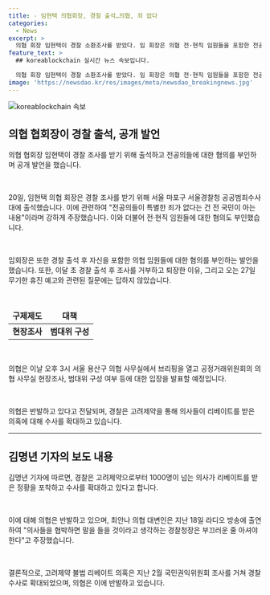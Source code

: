 ```yaml
---
title: - 임현택 의협회장, 경찰 출석…의협, 죄 없다
categories:
  - News
excerpt: >
  의협 회장 임현택이 경찰 소환조사를 받았다. 임 회장은 의협 전·현직 임원들을 포함한 전공의 집단 사직 공모 혐의를 부인했으며, 공정거래위원회 현장조사와 관련한 입장 발표를 앞두고 있다. 경찰은 고려제약으로부터 수많은 의사들이 리베이트를 받은 의혹을 수사 중이며, 의협은 이에 반발하고 있다. 의협 대변인은 경찰의 수사 방법을 비판했다.
feature_text: >
  ## koreablockchain 실시간 뉴스 속보입니다.

  의협 회장 임현택이 경찰 소환조사를 받았다. 임 회장은 의협 전·현직 임원들을 포함한 전공의 집단 사직 공모 혐의를 부인했으며, 공정거래위원회 현장조사와 관련한 입장 발표를 앞두고 있다. 경찰은 고려제약으로부터 수많은 의사들이 리베이트를 받은 의혹을 수사 중이며, 의협은 이에 반발하고 있다. 의협 대변인은 경찰의 수사 방법을 비판했다.
image: 'https://newsdao.kr/res/images/meta/newsdao_breakingnews.jpg'
---
```


<p><img src="https://newsdao.kr/res/images/meta/newsdao_breakingnews.jpg" alt="koreablockchain 속보" /></p>

<h2 data-ke-size="size26">의협 협회장이 경찰 출석, 공개 발언</h2>

<p data-ke-size="size16">의협 협회장 임현택이 경찰 조사를 받기 위해 출석하고 전공의들에 대한 혐의를 부인하며 공개 발언을 했습니다.</p>

<p data-ke-size="size16">&nbsp;</p>

<p data-ke-size="size16">20일, 임현택 의협 회장은 경찰 조사를 받기 위해 서울 마포구 서울경찰청 공공범죄수사대에 출석했습니다. 이에 관련하여 "전공의들이 특별한 죄가 없다는 건 전 국민이 아는 내용"이라며 강하게 주장했습니다. 이와 더불어 전·현직 임원들에 대한 혐의도 부인했습니다.</p>

<p data-ke-size="size16">&nbsp;</p>

<p data-ke-size="size16">임회장은 또한 경찰 출석 후 자신을 포함한 의협 임원들에 대한 혐의를 부인하는 발언을 했습니다. 또한, 이달 초 경찰 출석 후 조사를 거부하고 퇴장한 이유, 그리고 오는 27일 무기한 휴진 예고와 관련된 질문에는 답하지 않았습니다.</p>

<p data-ke-size="size16">&nbsp;</p>

<table>
    <thead>
        <tr>
            <td style="text-align: center; height: 17px;"><b>구제제도</b></td>
            <td style="text-align: center; height: 17px;"><b>대책</b></td>
        </tr>
    </thead>
    <tbody>
        <tr>
            <td style="text-align: center; height: 17px;"><b>현장조사</b></td>
            <td style="text-align: center; height: 17px;"><b>범대위 구성</b></td>
        </tr>
    </tbody>
</table>

<p data-ke-size="size16">&nbsp;</p>

<p data-ke-size="size16">의협은 이날 오후 3시 서울 용산구 의협 사무실에서 브리핑을 열고 공정거래위원회의 의협 사무실 현장조사, 범대위 구성 여부 등에 대한 입장을 발표할 예정입니다.</p>

<p data-ke-size="size16">&nbsp;</p>

<p data-ke-size="size16">의협은 반발하고 있다고 전달되며, 경찰은 고려제약을 통해 의사들이 리베이트를 받은 의혹에 대해 수사를 확대하고 있습니다.</p>

<hr>

<h2 data-ke-size="size26">김명년 기자의 보도 내용</h2>

<p data-ke-size="size16">김명년 기자에 따르면, 경찰은 고려제약으로부터 1000명이 넘는 의사가 리베이트를 받은 정황을 포착하고 수사를 확대하고 있다고 합니다.</p>

<p data-ke-size="size16">&nbsp;</p>

<p data-ke-size="size16">이에 대해 의협은 반발하고 있으며, 최안나 의협 대변인은 지난 18일 라디오 방송에 출연하여 "의사들을 협박하면 말을 들을 것이라고 생각하는 경찰청장은 부끄러운 줄 아셔야 한다"고 주장했습니다.</p>

<p data-ke-size="size16">&nbsp;</p>

<p data-ke-size="size16">결론적으로, 고려제약 불법 리베이트 의혹은 지난 2월 국민권익위원회 조사를 거쳐 경찰 수사로 확대되었으며, 의협은 이에 반발하고 있습니다.</p>

